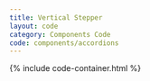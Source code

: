 ```yaml
---
title: Vertical Stepper
layout: code
category: Components Code
code: components/accordions
---
```


{% include code-container.html %}
